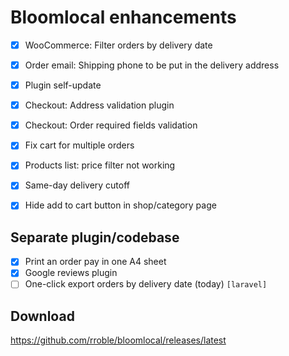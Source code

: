 # Bloomlocal enhancements

- [x] WooCommerce: Filter orders by delivery date
- [x] Order email: Shipping phone to be put in the delivery address
- [x] Plugin self-update
- [x] Checkout: Address validation plugin
- [x] Checkout: Order required fields validation
- [x] Fix cart for multiple orders
- [x] Products list: price filter not working
- [x] Same-day delivery cutoff
- [x] Hide add to cart button in shop/category page


## Separate plugin/codebase

- [x] Print an order pay in one A4 sheet
- [x] Google reviews plugin
- [ ] One-click export orders by delivery date (today) `[laravel]`

## Download
https://github.com/rroble/bloomlocal/releases/latest
